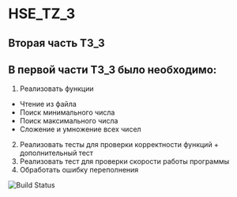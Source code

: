 # HSE_TZ_3
## Вторая часть ТЗ_3
## В первой части ТЗ_3 было необходимо:
1. Реализовать функции
  * Чтение из файла
  * Поиск минимального числа
  * Поиск максимального числа
  * Сложение и умножение всех чисел
2. Реализовать тесты для проверки корректности функций + дополнительный тест
3. Реализовать тест для проверки скорости работы программы
4. Обработать ошибку переполнения

![Build Status](https://github.com/C14ayt0n/HSE_TZ_3/actions/workflows/tests.yml/badge.svg?branch=master)
